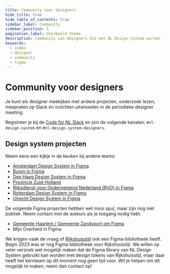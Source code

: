```yaml
---
title: Community voor designers
hide_title: true
hide_table_of_contents: true
sidebar_label: Community
sidebar_position: 5
pagination_label: Voorbeeld thema
description: Community van designers die met NL Design System werken
keywords:
  - index
  - designer
  - community
  - figma
---
```


# Community voor designers

Je kunt als designer meekijken met andere projecten, onderzoek lezen, meepraten op Slack en inzichten uitwisselen in de periodieke designer meeting.

Registreer je bij de [Code for NL Slack](https://praatmee.codefor.nl) en join de volgende kanalen: `#nl-design-system` en `#nl-design-system-designers`.

## Design system projecten

Neem eens een kijkje in de keuken bij andere teams:

- [Amsterdam Design System in Figma](https://www.figma.com/file/ORa7CBIooPgZj6HsEPBxNR/)
- [Buren in Figma](https://www.figma.com/file/dBzv9dd3GRFLtxzCKWq9uU/)
- [Den Haag Design System in Figma](https://www.figma.com/file/JpoY3waVoQGlLQzQXTL9nn/)
- [Provincie Zuid-Holland](https://www.figma.com/file/pWIiNmzPDwYtPbYOQevpm1/)
- [Rijksdienst voor Ondernemend Nederland (RVO) in Figma](https://www.figma.com/file/NHV1JYxJ28vKZInSI9u200/)
- [Rotterdam Design System in Figma](https://www.figma.com/file/ZWSC4gCrOXRUR9UX3aoZ8x/)
- [Utrecht Design System in Figma](https://www.figma.com/file/msb3CfQBefPoruqNQ968Zh/)

De volgende Figma projecten hebben wel mooi spul, maar zijn nog niet publiek. Neem contact met de auteurs als je toegang nodig hebt.

- [Gemeente Haarlem / Gemeente Zandvoort om Figma](https://www.figma.com/file/yNP20OJZKRG3dW5dmDtyM9/)
- Mijn Overheid in Figma

We krijgen vaak de vraag of [Rijkshuisstijl](https://www.rijkshuisstijl.nl) ook een Figma-bibliotheek heeft. Begin 2023 was er nog Figma bibliotheek voor Rijkshuisstijl. We willen op veler verzoek wel mogelijk maken dat de Figma library van NL Design System gebruikt kan worden met design tokens van Rijkshuisstijl, maar daar heeft het kernteam op dit moment nog geen tijd voor. Wil je helpen om dit mogelijk te maken, neem dan contact op!

